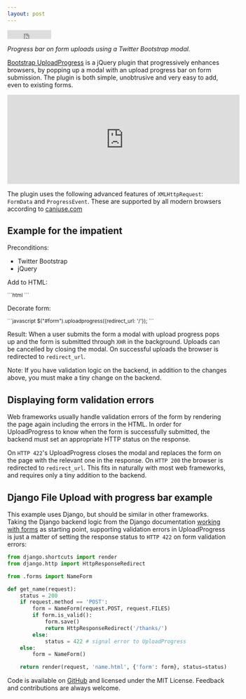 ```yaml
---
layout: post
---
```

<iframe src="http://ghbtns.com/github-btn.html?user=jakobadam&repo=bootstrap-uploadprogress&type=watch&count=true" allowtransparency="true" frameborder="0" scrolling="0" width="100px" height="20px"></iframe>

*Progress bar on form uploads using a Twitter Bootstrap modal.*

[Bootstrap UploadProgress](https://github.com/jakobadam/bootstrap-fileprogress) is a jQuery plugin that progressively enhances browsers, by popping up a modal with an upload progress bar on form submission. The plugin is both simple, unobtrusive and very easy to add, even to existing forms.

<iframe src="https://player.vimeo.com/video/129529600?title=0&byline=0&portrait=0" width="530" height="203" frameborder="0" webkitallowfullscreen mozallowfullscreen allowfullscreen></iframe>

The plugin uses the following advanced features of `XMLHttpRequest`: `FormData` and `ProgressEvent`. These are supported by all modern browsers according to [caniuse.com](http://caniuse.com/#feat=xhr2)

## Example for the impatient
Preconditions:

* Twitter Bootstrap
* jQuery

Add to HTML:

<small>
<?prettify?>
```html
<script type="text/javascript" src="js/bootstrap-fileprogress.js"> </script>
```
</small>

Decorate form:

<small>
<?prettify?>
```javascript
$("#form").uploadprogress({redirect_url: '/'});
```
</small>

Result:
When a user submits the form a modal with upload progress pops up and the form is submitted through `XHR` in the background. Uploads can be cancelled by closing the modal. On successful uploads the browser is redirected to `redirect_url`. 

Note: If you have validation logic on the backend, in addition to the changes above, you must make a tiny change on the backend.

## Displaying form validation errors
Web frameworks usually handle validation errors of the form by rendering the page again  including the errors in the HTML. In order for UploadProgress to know when the form is successfully submitted, the backend must set an appropriate HTTP status on the response.

On `HTTP 422`'s UploadProgress closes the modal and replaces the form on the page with the relevant one in the response. On `HTTP 200` the browser is redirected to `redirect_url`. This fits in naturally with most web frameworks, and requires only a tiny addition to the backend.

## Django File Upload with progress bar example
This example uses Django, but should be similar in other frameworks. Taking the Django backend logic from the Django documentation [working with forms](https://docs.djangoproject.com/en/1.8/topics/forms/#the-view) as starting point, supporting validation errors in UploadProgress is just a matter of setting the response status to `HTTP 422` on form validation errors:

<?prettify?>
``` python
from django.shortcuts import render
from django.http import HttpResponseRedirect

from .forms import NameForm

def get_name(request):
	status = 200
    if request.method == 'POST':
        form = NameForm(request.POST, request.FILES)
        if form.is_valid():
	        form.save()
            return HttpResponseRedirect('/thanks/')
        else:
            status = 422 # signal error to UploadProgress
    else:
        form = NameForm()

    return render(request, 'name.html', {'form': form}, status=status)
```

Code is available on [GitHub](https://github.com/jakobadam/bootstrap-uploadprogress) and licensed under the MIT License. Feedback and contributions are always welcome.

<script src="https://cdn.rawgit.com/google/code-prettify/master/loader/run_prettify.js"></script>
